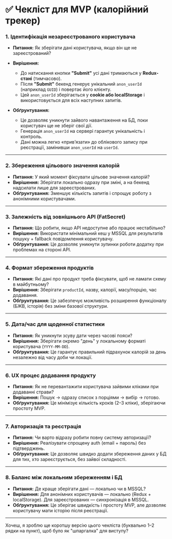 # ✅ Чекліст для MVP (калорійний трекер)

### 1. Ідентифікація незареєстрованого користувача

* **Питання:** Як зберігати дані користувача, якщо він ще не зареєстрований?
* **Вирішення:**

  * До натискання кнопки **"Submit"** усі дані тримаються у **Redux-стані** (тимчасово).
  * Після **"Submit"** бекенд генерує унікальний `anon_userId` (наприклад `GUID`) і повертає його клієнту.
  * Цей `anon_userId` зберігається у **cookie або localStorage** і використовується для всіх наступних запитів.
* **Обґрунтування:**

  * Це дозволяє уникнути зайвого навантаження на БД, поки користувач ще не зберіг свої дії.
  * Генерація `anon_userId` на сервері гарантує унікальність і контроль.
  * Дані можна легко «прив’язати» до облікового запису при реєстрації, замінивши `anon_userId` на `userId`.

---

### 2. Збереження цільового значення калорій

* **Питання:** У який момент фіксувати цільове значення калорій?
* **Вирішення:** Зберігати локально одразу при зміні, а на бекенд надсилати лише для зареєстрованих.
* **Обґрунтування:** Зменшує кількість запитів і спрощує роботу з анонімними користувачами.

---

### 3. Залежність від зовнішнього API (FatSecret)

* **Питання:** Що робити, якщо API недоступне або працює нестабільно?
* **Вирішення:** Використати мінімальний кеш у MSSQL для результатів пошуку + fallback повідомлення користувачу.
* **Обґрунтування:** Це дозволяє уникнути зупинки роботи додатку при проблемах на стороні API.

---

### 4. Формат збереження продуктів

* **Питання:** Які дані про продукт треба фіксувати, щоб не ламати схему в майбутньому?
* **Вирішення:** Зберігати `productId`, назву, калорії, масу/порцію, час додавання.
* **Обґрунтування:** Це забезпечує можливість розширення функціоналу (БЖВ, історія) без зміни базової структури.

---

### 5. Дата/час для щоденної статистики

* **Питання:** Як уникнути зсуву дати через часові пояси?
* **Вирішення:** Зберігати окремо "день" у локальному форматі користувача (`YYYY-MM-DD`).
* **Обґрунтування:** Це гарантує правильний підрахунок калорій за день незалежно від часу доби чи локації.

---

### 6. UX процес додавання продукту

* **Питання:** Як не перевантажити користувача зайвими кліками при додаванні страви?
* **Вирішення:** Пошук → одразу список з порціями → вибір → готово.
* **Обґрунтування:** Це мінімізує кількість кроків (2–3 кліки), зберігаючи простоту MVP.

---

### 7. Авторизація та реєстрація

* **Питання:** Чи варто відразу робити повну систему авторизації?
* **Вирішення:** Реалізувати спрощену auth (email + пароль) без підтверджень.
* **Обґрунтування:** Це дозволяє швидко додати збереження даних у БД для тих, хто зареєструється, без зайвої складності.

---

### 8. Баланс між локальним збереженням і БД

* **Питання:** Де краще зберігати дані — локально чи в MSSQL?
* **Вирішення:** Для анонімних користувачів — локально (Redux + localStorage). Для зареєстрованих — синхронізація в MSSQL.
* **Обґрунтування:** Це зберігає швидкість і простоту MVP, але дозволяє користувачу мати історію після реєстрації.

---

Хочеш, я зроблю ще коротшу версію цього чекліста (буквально 1–2 рядки на пункт), щоб було як "шпаргалка" для виступу?
